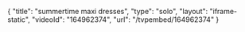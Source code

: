 {
    "title": "summertime maxi dresses",
    "type": "solo",
    "layout": "iframe-static",
    "videoId": "164962374",
    "url": "\/tvpembed\/164962374"
}